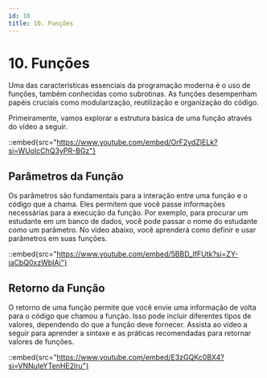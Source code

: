```yaml
---
id: 10
title: 10. Funções
---
```

# 10. Funções

Uma das características essenciais da programação moderna é o uso de funções, também conhecidas como subrotinas. As funções desempenham papéis cruciais como modularização, reutilização e organização do código.

Primeiramente, vamos explorar a estrutura básica de uma função através do vídeo a seguir.

::embed{src="https://www.youtube.com/embed/OrF2ydZIELk?si=WUoIcChQ3yPR-BGz"}

## Parâmetros da Função

Os parâmetros são fundamentais para a interação entre uma função e o código que a chama. Eles permitem que você passe informações necessárias para a execução da função. Por exemplo, para procurar um estudante em um banco de dados, você pode passar o nome do estudante como um parâmetro. No vídeo abaixo, você aprenderá como definir e usar parâmetros em suas funções.

::embed{src="https://www.youtube.com/embed/5BBD_IfFUtk?si=ZY-iaCbQ0xzWbIAj"}

## Retorno da Função

O retorno de uma função permite que você envie uma informação de volta para o código que chamou a função. Isso pode incluir diferentes tipos de valores, dependendo do que a função deve fornecer. Assista ao vídeo a seguir para aprender a sintaxe e as práticas recomendadas para retornar valores de funções.

::embed{src="https://www.youtube.com/embed/E3zGQKc0BX4?si=VNNuIeYTenHE2lru"}
